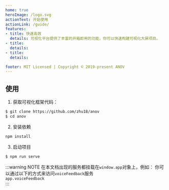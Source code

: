 ```yaml
---
home: true
heroImage: /logo.svg
actionText: 开始使用
actionLink: /guide/
features:
- title: 快速高效
  details: 可视化平台提供了丰富的开箱即用的功能，你可以快速构建可视化大屏项目。
- title: 
  details: 
- title: 
  details: 

footer: MIT Licensed | Copyright © 2019-present ANOV
---
```


## 使用
1. 获取可视化框架代码：
```bash
$ git clone https://github.com/zhu18/anov
$ cd anov
```

2. 安装依赖
```bash
npm install
```

3. 启动项目
```bash
$ npm run serve
```

:::warning NOTE
在本文档出现的服务都挂载在`window.app`对象上，例如： 
你可以通过以下的方式来访问`voiceFeedback`服务   
`app.voiceFeedback`  
:::